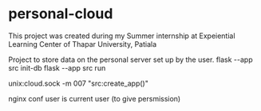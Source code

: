 # personal-cloud
This project was created during my Summer internship at Expeiential Learning Center of Thapar University, Patiala


Project to store data on the personal server set up by the user.
flask --app src init-db
flask --app src run

unix:cloud.sock -m 007 "src:create_app()"

nginx conf user is current user (to give persmission)
